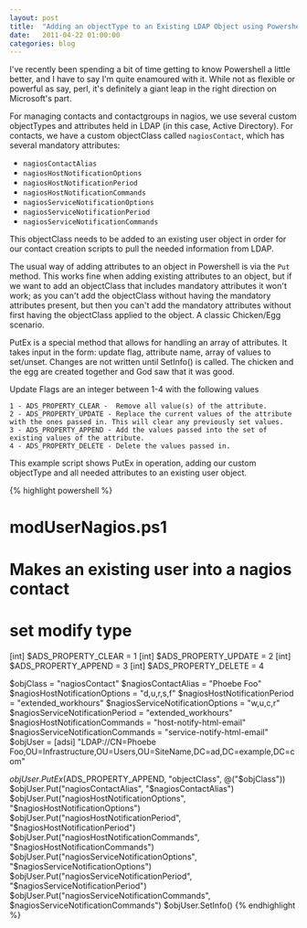 ```yaml
---
layout: post
title:  "Adding an objectType to an Existing LDAP Object using Powershell"
date:   2011-04-22 01:00:00
categories: blog
---
```


I've recently been spending a bit of time getting to know Powershell a little better, and I have to say I'm quite enamoured with it. While not as flexible or powerful as say, perl, it's definitely a giant leap in the right direction on Microsoft's part.

For managing contacts and contactgroups in nagios, we use several custom objectTypes and attributes held in LDAP (in this case, Active Directory).
For contacts, we have a custom objectClass called `nagiosContact`, which has several mandatory attributes:

* `nagiosContactAlias`
* `nagiosHostNotificationOptions`
* `nagiosHostNotificationPeriod`
* `nagiosHostNotificationCommands`
* `nagiosServiceNotificationOptions`
* `nagiosServiceNotificationPeriod`
* `nagiosServiceNotificationCommands`

This objectClass needs to be added to an existing user object in order for our contact creation scripts to pull the needed information from LDAP.

The usual way of adding attributes to an object in Powershell is via the `Put` method. This works fine when adding existing attributes to an object, but if we want to add an objectClass that includes mandatory attributes it won't work; as you can't add the objectClass without having the mandatory attributes present, but then you can't add the mandatory attributes without first having the objectClass applied to the object. A classic Chicken/Egg scenario.

PutEx is a special method that allows for handling an array of attributes. It takes input in the form: update flag, attribute name, array of values to set/unset. Changes are not written until SetInfo() is called. The chicken and the egg are created together and God saw that it was good.

Update Flags are an integer between 1-4 with the following values

    1 - ADS_PROPERTY_CLEAR -  Remove all value(s) of the attribute.
    2 - ADS_PROPERTY_UPDATE - Replace the current values of the attribute with the ones passed in. This will clear any previously set values.
    3 - ADS_PROPERTY_APPEND - Add the values passed into the set of existing values of the attribute.
    4 - ADS_PROPERTY_DELETE - Delete the values passed in.

This example script shows PutEx in operation, adding our custom objectType and all needed attributes to an existing user object.

{% highlight powershell %}
# modUserNagios.ps1
# Makes an existing user into a nagios contact

# set modify type
[int] $ADS_PROPERTY_CLEAR  = 1
[int] $ADS_PROPERTY_UPDATE = 2
[int] $ADS_PROPERTY_APPEND = 3
[int] $ADS_PROPERTY_DELETE = 4

$objClass = "nagiosContact"
$nagiosContactAlias = "Phoebe Foo"
$nagiosHostNotificationOptions = "d,u,r,s,f"
$nagiosHostNotificationPeriod = "extended_workhours"
$nagiosServiceNotificationOptions = "w,u,c,r"
$nagiosServiceNotificationPeriod = "extended_workhours"
$nagiosHostNotificationCommands = "host-notify-html-email"
$nagiosServiceNotificationCommands = "service-notify-html-email"
$objUser = [adsi] "LDAP://CN=Phoebe Foo,OU=Infrastructure,OU=Users,OU=SiteName,DC=ad,DC=example,DC=com"

$objUser.PutEx($ADS_PROPERTY_APPEND, "objectClass", @("$objClass"))
$objUser.Put("nagiosContactAlias", "$nagiosContactAlias")
$objUser.Put("nagiosHostNotificationOptions", "$nagiosHostNotificationOptions")
$objUser.Put("nagiosHostNotificationPeriod", "$nagiosHostNotificationPeriod")
$objUser.Put("nagiosHostNotificationCommands", "$nagiosHostNotificationCommands")
$objUser.Put("nagiosServiceNotificationOptions", "$nagiosServiceNotificationOptions")
$objUser.Put("nagiosServiceNotificationPeriod", "$nagiosServiceNotificationPeriod")
$objUser.Put("nagiosServiceNotificationCommands", $nagiosServiceNotificationCommands")
$objUser.SetInfo()
{% endhighlight %}

